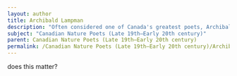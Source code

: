 ```yaml
---
layout: author
title: Archibald Lampman
description: "Often considered one of Canada's greatest poets, Archibald Lampman was known for his vivid descriptions of nature and his deep appreciation for the Canadian landscape. His works often reflect the beauty and spiritual connection to nature."
subject: "Canadian Nature Poets (Late 19th–Early 20th century)"
parent: Canadian Nature Poets (Late 19th–Early 20th century)
permalink: /Canadian Nature Poets (Late 19th–Early 20th century)/Archibald Lampman/
---
```


does this matter?

